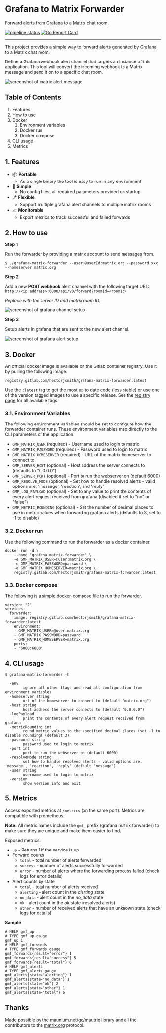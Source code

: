 # Grafana to Matrix Forwarder

Forward alerts from [Grafana](https://grafana.com) to a [Matrix](https://matrix.org) chat room.

 [![pipeline status](https://gitlab.com/hectorjsmith/grafana-matrix-forwarder/badges/main/pipeline.svg)](https://gitlab.com/hectorjsmith/grafana-matrix-forwarder/-/commits/main) [![Go Report Card](https://goreportcard.com/badge/gitlab.com/hectorjsmith/grafana-matrix-forwarder)](https://goreportcard.com/report/gitlab.com/hectorjsmith/grafana-matrix-forwarder)

---

This project provides a simple way to forward alerts generated by Grafana to a Matrix chat room.

Define a Grafana webhook alert channel that targets an instance of this application.
This tool will convert the incoming webhook to a Matrix message and send it on to a specific chat room.

![screenshot of matrix alert message](docs/alertExample.png)

## Table of Contents
1. Features
2. How to use
3. Docker
    1. Environment variables
    2. Docker run
    3. Docker compose
4. CLI usage
5. Metrics

## 1. Features

  * 📦 **Portable**
    * As a single binary the tool is easy to run in any environment
  * 📎 **Simple**
    * No config files, all required parameters provided on startup
  * 🪁 **Flexible**
    * Support multiple grafana alert channels to multiple matrix rooms
  * 📈 **Monitorable**
    * Export metrics to track successful and failed forwards

## 2. How to use

**Step 1**

Run the forwarder by providing a matrix account to send messages from.

```
$ ./grafana-matrix-forwarder --user @userId:matrix.org --password xxx --homeserver matrix.org
```

**Step 2**

Add a new **POST webhook** alert channel with the following target URL: `http://<ip address>:6000/api/v0/forward?roomId=<roomId>`

*Replace with the server ID and matrix room ID.*

![screenshot of grafana channel setup](docs/grafanaChannelSetup.png)

**Step 3**

Setup alerts in grafana that are sent to the new alert channel.

![screenshot of grafana alert setup](docs/grafanaAlertSetup.png)

## 3. Docker

An official docker image is available on the Gitlab container registry.
Use it by pulling the following image:

```
registry.gitlab.com/hectorjsmith/grafana-matrix-forwarder:latest
```

Use the `:latest` tag to get the most up to date code (less stable) or use one of the version tagged images to use a specific release.
See the [registry page](https://gitlab.com/hectorjsmith/grafana-matrix-forwarder/container_registry/1616723) for all available tags.

### 3.1. Environment Variables

The following environment variables should be set to configure how the forwarder container runs.
These environment variables map directly to the CLI parameters of the application.

- `GMF_MATRIX_USER` (required) - Username used to login to matrix
- `GMF_MATRIX_PASSWORD` (required) - Password used to login to matrix
- `GMF_MATRIX_HOMESERVER` (required) - URL of the matrix homeserver to connect to
- `GMF_SERVER_HOST` (optional) - Host address the server connects to (defaults to "0.0.0.0")
- `GMF_SERVER_PORT` (optional) - Port to run the webserver on (default 6000)
- `GMF_RESOLVE_MODE` (optional) - Set how to handle resolved alerts - valid options are: 'message', 'reaction', and 'reply'
- `GMF_LOG_PAYLOAD` (optional) - Set to any value to print the contents of every alert request received from grafana (disabled if set to "no" or "false")
- `GMF_METRIC_ROUNDING` (optional) - Set the number of decimal places to use in metric values when forwarding grafana alerts (defaults to 3, set to -1 to disable)

### 3.2. Docker run

Use the following command to run the forwarder as a docker container.

```
docker run -d \
    --name "grafana-matrix-forwarder" \
    -e GMF_MATRIX_USER=@user:matrix.org \
    -e GMF_MATRIX_PASSWORD=password \
    -e GMF_MATRIX_HOMESERVER=matrix.org \
    registry.gitlab.com/hectorjsmith/grafana-matrix-forwarder:latest
```

### 3.3. Docker compose

The following is a simple docker-compose file to run the forwarder.

```
version: "2"
services:
  forwarder:
    image: registry.gitlab.com/hectorjsmith/grafana-matrix-forwarder:latest
    environment:
    - GMF_MATRIX_USER=@user:matrix.org
    - GMF_MATRIX_PASSWORD=password
    - GMF_MATRIX_HOMESERVER=matrix.org
    ports:
    - "6000:6000"
```

## 4. CLI usage

```
$ grafana-matrix-forwarder -h

  -env
        ignore all other flags and read all configuration from environment variables
  -homeserver string
        url of the homeserver to connect to (default "matrix.org")
  -host string
        host address the server connects to (default "0.0.0.0")
  -logPayload
        print the contents of every alert request received from grafana
  -metricRounding int
        round metric values to the specified decimal places (set -1 to disable rounding) (default 3)
  -password string
        password used to login to matrix
  -port int
        port to run the webserver on (default 6000)
  -resolveMode string
        set how to handle resolved alerts - valid options are: 'message', 'reaction', 'reply' (default "message")
  -user string
        username used to login to matrix
  -version
        show version info and exit
``` 

## 5. Metrics

Access exported metrics at `/metrics` (on the same port). Metrics are compatible with prometheus.

**Note:** All metric names include the `gmf_` prefix (grafana matrix forwarder) to make sure they are unique and make them easier to find.

Exposed metrics:
  * `up` - Returns 1 if the service is up
  * Forward counts
    * `total` - total number of alerts forwarded
    * `success` - number of alerts successfully forwarded
    * `error` - number of alerts where the forwarding process failed (check logs for error details)
  * Alert counts by state
    * `total` - total number of alerts received
    * `alerting` - alert count in the *alerting* state
    * `no_data` - alert count in the *no_data* state
    * `ok` - alert count in the *ok* state (resolved alerts)
    * `other` - number of received alerts that have an unknown state (check logs for details)

**Sample**

```
# HELP gmf_up
# TYPE gmf_up gauge
gmf_up 1
# HELP gmf_forwards
# TYPE gmf_forwards gauge
gmf_forwards{result="error"} 1
gmf_forwards{result="success"} 5
gmf_forwards{result="total"} 6
# HELP gmf_alerts
# TYPE gmf_alerts gauge
gmf_alerts{state="alerting"} 1
gmf_alerts{state="no_data"} 1
gmf_alerts{state="ok"} 2
gmf_alerts{state="other"} 1
gmf_alerts{state="total"} 6
```

## Thanks

Made possible by the [maunium.net/go/mautrix](https://maunium.net/go/mautrix/) library and all the contributors to the [matrix.org](https://matrix.org) protocol.
